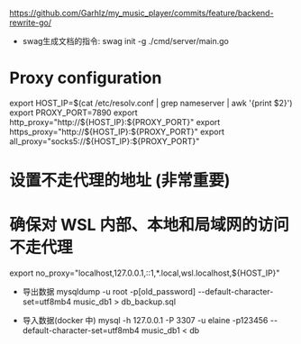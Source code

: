 https://github.com/Garhlz/my_music_player/commits/feature/backend-rewrite-go/

- swag生成文档的指令:
swag init -g ./cmd/server/main.go


# Proxy configuration
export HOST_IP=$(cat /etc/resolv.conf | grep nameserver | awk '{print $2}')
export PROXY_PORT=7890
export http_proxy="http://${HOST_IP}:${PROXY_PORT}"
export https_proxy="http://${HOST_IP}:${PROXY_PORT}"
export all_proxy="socks5://${HOST_IP}:${PROXY_PORT}"

# 设置不走代理的地址 (非常重要)
# 确保对 WSL 内部、本地和局域网的访问不走代理
export no_proxy="localhost,127.0.0.1,::1,*.local,wsl.localhost,${HOST_IP}"


- 导出数据
mysqldump -u root -p[old_password] --default-character-set=utf8mb4 music_db1 > db_backup.sql

- 导入数据(docker 中)
mysql -h 127.0.0.1 -P 3307 -u elaine -p123456 --default-character-set=utf8mb4 music_db1 < db 
